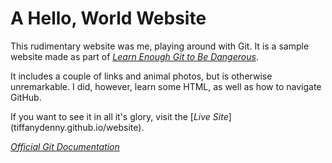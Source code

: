 # A Hello, World Website

This rudimentary website was me, playing around with Git. It is a sample website made as part of [*Learn Enough Git to Be Dangerous*](http://learnenough.com/git-tutorial).

It includes a couple of links and animal photos, but is otherwise unremarkable. I did, however, learn some HTML, as well as how to navigate GitHub.

If you want to see it in all it's glory, visit the [*Live Site*] (tiffanydenny.github.io/website). 

[*Official Git Documentation*](https://git-scm.com/doc)
